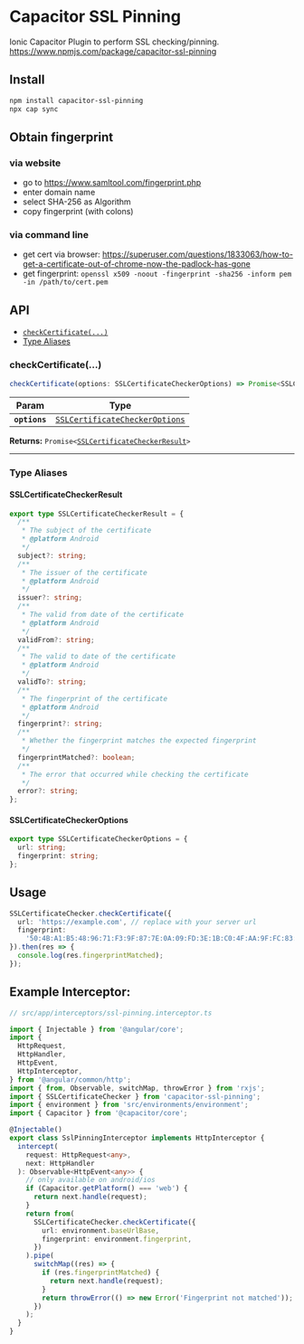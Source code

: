 # Capacitor SSL Pinning

Ionic Capacitor Plugin to perform SSL checking/pinning.
https://www.npmjs.com/package/capacitor-ssl-pinning

## Install

```bash
npm install capacitor-ssl-pinning
npx cap sync
```

## Obtain fingerprint

### via website

- go to https://www.samltool.com/fingerprint.php
- enter domain name
- select SHA-256 as Algorithm
- copy fingerprint (with colons)

### via command line

- get cert via browser: https://superuser.com/questions/1833063/how-to-get-a-certificate-out-of-chrome-now-the-padlock-has-gone
- get fingerprint: `openssl x509 -noout -fingerprint -sha256 -inform pem -in /path/to/cert.pem`

## API

<docgen-index>

* [`checkCertificate(...)`](#checkcertificate)
* [Type Aliases](#type-aliases)

</docgen-index>

<docgen-api>
<!--Update the source file JSDoc comments and rerun docgen to update the docs below-->

### checkCertificate(...)

```typescript
checkCertificate(options: SSLCertificateCheckerOptions) => Promise<SSLCertificateCheckerResult>
```

| Param         | Type                                                                                  |
| ------------- | ------------------------------------------------------------------------------------- |
| **`options`** | <code><a href="#sslcertificatecheckeroptions">SSLCertificateCheckerOptions</a></code> |

**Returns:** <code>Promise&lt;<a href="#sslcertificatecheckerresult">SSLCertificateCheckerResult</a>&gt;</code>

--------------------


### Type Aliases


#### SSLCertificateCheckerResult

```typescript
export type SSLCertificateCheckerResult = {
  /**
   * The subject of the certificate
   * @platform Android
   */
  subject?: string;
  /**
   * The issuer of the certificate
   * @platform Android
   */
  issuer?: string;
  /**
   * The valid from date of the certificate
   * @platform Android
   */
  validFrom?: string;
  /**
   * The valid to date of the certificate
   * @platform Android
   */
  validTo?: string;
  /**
   * The fingerprint of the certificate
   * @platform Android
   */
  fingerprint?: string;
  /**
   * Whether the fingerprint matches the expected fingerprint
   */
  fingerprintMatched?: boolean;
  /**
   * The error that occurred while checking the certificate
   */
  error?: string;
};

```
#### SSLCertificateCheckerOptions

```typescript
export type SSLCertificateCheckerOptions = {
  url: string;
  fingerprint: string;
};
```

</docgen-api>

## Usage

```typescript
SSLCertificateChecker.checkCertificate({
  url: 'https://example.com', // replace with your server url
  fingerprint:
    '50:4B:A1:B5:48:96:71:F3:9F:87:7E:0A:09:FD:3E:1B:C0:4F:AA:9F:FC:83:3E:A9:3A:00:78:88:F8:BA:60:26', // replace with your server fingerprint
}).then(res => {
  console.log(res.fingerprintMatched);
});
```

## Example Interceptor:

```typescript
// src/app/interceptors/ssl-pinning.interceptor.ts

import { Injectable } from '@angular/core';
import {
  HttpRequest,
  HttpHandler,
  HttpEvent,
  HttpInterceptor,
} from '@angular/common/http';
import { from, Observable, switchMap, throwError } from 'rxjs';
import { SSLCertificateChecker } from 'capacitor-ssl-pinning';
import { environment } from 'src/environments/environment';
import { Capacitor } from '@capacitor/core';

@Injectable()
export class SslPinningInterceptor implements HttpInterceptor {
  intercept(
    request: HttpRequest<any>,
    next: HttpHandler
  ): Observable<HttpEvent<any>> {
    // only available on android/ios
    if (Capacitor.getPlatform() === 'web') {
      return next.handle(request);
    }
    return from(
      SSLCertificateChecker.checkCertificate({
        url: environment.baseUrlBase,
        fingerprint: environment.fingerprint,
      })
    ).pipe(
      switchMap((res) => {
        if (res.fingerprintMatched) {
          return next.handle(request);
        }
        return throwError(() => new Error('Fingerprint not matched'));
      })
    );
  }
}

```
